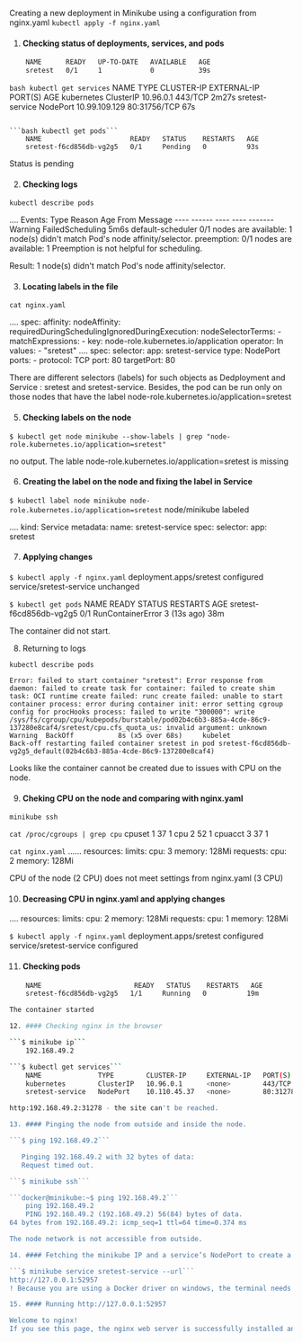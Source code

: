 Creating a new deployment in Minikube using a configuration from nginx.yaml
```kubectl apply -f nginx.yaml```


1. #### Checking status of deployments, services, and pods

```bash kubectl get deployments
    NAME      READY   UP-TO-DATE   AVAILABLE   AGE
    sretest   0/1     1            0           39s 
```

```bash kubectl get services```
    NAME              TYPE        CLUSTER-IP      EXTERNAL-IP   PORT(S)        AGE
    kubernetes        ClusterIP   10.96.0.1       <none>        443/TCP        2m27s
    sretest-service   NodePort    10.99.109.129   <none>        80:31756/TCP   67s
```

```bash kubectl get pods```
    NAME                      READY   STATUS    RESTARTS   AGE
    sretest-f6cd856db-vg2g5   0/1     Pending   0          93s
```

Status is pending

2. #### Checking logs

```kubectl describe pods```

....
    Events:
    Type     Reason            Age   From               Message
    ----     ------            ----  ----               -------
    Warning  FailedScheduling  5m6s  default-scheduler  0/1 nodes are available: 1 node(s) didn't match Pod's node affinity/selector. preemption: 0/1 nodes are available: 1 Preemption is not helpful for scheduling.

Result:  1 node(s) didn't match Pod's node affinity/selector.

3. #### Locating labels in the file

```cat nginx.yaml```

....
    spec:
          affinity:
            nodeAffinity:
              requiredDuringSchedulingIgnoredDuringExecution:
                nodeSelectorTerms:
                - matchExpressions:
                  - key: node-role.kubernetes.io/application
                    operator: In
                    values:
                    - "sretest"
....
    spec:
     selector:
      app: sretest-service
      type: NodePort
      ports:
      - protocol: TCP
        port: 80
        targetPort: 80

There are different selectors (labels) for such objects as Dedployment and Service : sretest and sretest-service.
Besides, the pod can be run only on those nodes that have the label node-role.kubernetes.io/application=sretest


5. #### Checking labels on the node

```$ kubectl get node minikube --show-labels | grep "node-role.kubernetes.io/application=sretest"```

no output. The lable node-role.kubernetes.io/application=sretest is missing 

6. #### Creating the label on the node and fixing the label in Service
```$ kubectl label node minikube node-role.kubernetes.io/application=sretest```
    node/minikube labeled

....
    kind: Service
    metadata:
      name: sretest-service
    spec:
      selector:
        app: sretest

7. #### Applying changes 
```$ kubectl apply -f nginx.yaml```
    deployment.apps/sretest configured
    service/sretest-service unchanged

```$ kubectl get pods```
    NAME                      READY   STATUS              RESTARTS      AGE
    sretest-f6cd856db-vg2g5   0/1     RunContainerError   3 (13s ago)   38m

The container did not start.

8. Returning to logs

```kubectl describe pods```

    Error: failed to start container "sretest": Error response from daemon: failed to create task for container: failed to create shim task: OCI runtime create failed: runc create failed: unable to start container process: error during container init: error setting cgroup config for procHooks process: failed to write "300000": write /sys/fs/cgroup/cpu/kubepods/burstable/pod02b4c6b3-885a-4cde-86c9-137280e8caf4/sretest/cpu.cfs_quota_us: invalid argument: unknown
    Warning  BackOff           8s (x5 over 68s)     kubelet            Back-off restarting failed container sretest in pod sretest-f6cd856db-vg2g5_default(02b4c6b3-885a-4cde-86c9-137280e8caf4)

Looks like the container cannot be created due to issues with CPU on the node.

9. #### Cheking CPU on the node and comparing with nginx.yaml

```minikube ssh```

```cat /proc/cgroups | grep cpu```
    cpuset  1       37      1
    cpu     2       52      1
    cpuacct 3       37      1

```cat nginx.yaml```
...... 
    resources:
              limits:
                cpu: 3
                memory: 128Mi
              requests:
                cpu: 2
                memory: 128Mi

CPU of the node (2 CPU) does not meet settings from nginx.yaml (3 CPU)

10. #### Decreasing CPU in nginx.yaml and applying changes

....
    resources:
              limits:
                cpu: 2 
                memory: 128Mi
              requests:
                cpu: 1
                memory: 128Mi

```$ kubectl apply -f nginx.yaml```
    deployment.apps/sretest configured
    service/sretest-service configured


11. #### Checking pods
```bash $ kubectl get pods
    NAME                       READY   STATUS    RESTARTS   AGE
    sretest-f6cd856db-vg2g5   1/1     Running   0          19m

The container started

12. #### Checking nginx in the browser

```$ minikube ip```
    192.168.49.2

```$ kubectl get services```
    NAME              TYPE        CLUSTER-IP     EXTERNAL-IP   PORT(S)        AGE
    kubernetes        ClusterIP   10.96.0.1      <none>        443/TCP        90m
    sretest-service   NodePort    10.110.45.37   <none>        80:31278/TCP   86m

http:192.168.49.2:31278 - the site can't be reached.

13. #### Pinging the node from outside and inside the node.

```$ ping 192.168.49.2```

   Pinging 192.168.49.2 with 32 bytes of data:
   Request timed out.

```$ minikube ssh```

```docker@minikube:~$ ping 192.168.49.2```
    ping 192.168.49.2
    PING 192.168.49.2 (192.168.49.2) 56(84) bytes of data.
64 bytes from 192.168.49.2: icmp_seq=1 ttl=64 time=0.374 ms

The node network is not accessible from outside. 

14. #### Fetching the minikube IP and a service’s NodePort to create a tunnel

```$ minikube service sretest-service --url```
http://127.0.0.1:52957
! Because you are using a Docker driver on windows, the terminal needs to be open to run it.

15. #### Running http://127.0.0.1:52957

Welcome to nginx!
If you see this page, the nginx web server is successfully installed and working. Further configuration is required.




